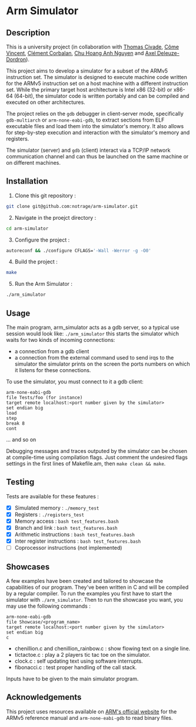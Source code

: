 # Arm Simulator
## Description
This is a university project (in collaboration with [Thomas Civade](https://github.com/Luminosaa), [Côme Vincent](https://github.com/comejv), [Clément Corbalan](https://github.com/ClemCorb), [Chu Hoang Anh Nguyen](https://github.com/VNLaiBang) and [Axel Deleuze-Dordron](https://github.com/Stonksmen)).

This project aims to develop a simulator for a subset of the ARMv5 instruction set. The simulator is designed to execute machine code written for the ARMv5 instruction set on a host machine with a different instruction set. While the primary target host architecture is Intel x86 (32-bit) or x86-64 (64-bit), the simulator code is written portably and can be compiled and executed on other architectures.

The project relies on the `gdb` debugger in client-server mode, specifically `gdb-multiarch` or `arm-none-eabi-gdb`, to extract sections from ELF executable files and load them into the simulator's memory. It also allows for step-by-step execution and interaction with the simulator's memory and registers.

The simulator (server) and `gdb` (client) interact via a TCP/IP network communication channel and can thus be launched on the same machine or on different machines.
## Installation
1. Clone this git repository :
```bash
git clone git@github.com:notrage/arm-simulator.git
```
2. Navigate in the proejct directory :
```bash
cd arm-simulator
```
3. Configure the project :
```bash
autoreconf && ./configure CFLAGS='-Wall -Werror -g -O0'
```
4. Build the project :
```bash
make
```
5. Run the Arm Simulator :
```bash
./arm_simulator
```
## Usage
The main program, arm_simulator acts as a gdb server, so a typical use session
would look like:
`./arm_simulator`
this starts the simulator which waits for two kinds of incoming connections:
- a connection from a gdb client
- a connection from the external command used to send irqs to the simulator
the simulator prints on the screen the ports numbers on which it listens for
these connections.

To use the simulator, you must connect to it a gdb client:
```gdb
arm-none-eabi-gdb
file Tests/foo (for instance)
target remote localhost:<port number given by the simulator>
set endian big
load
step
break 8
cont
```
... and so on

Debugging messages and traces outputed by the simulator can be chosen at
compile-time using compilation flags. Just comment the undesired flags settings
in the first lines of Makefile.am, then `make clean && make`.
## Testing
Tests are available for these features :
- [X] Simulated memory : `./memory_test`
- [X] Registers : `./registers_test`
- [X] Memory access : `bash test_features.bash`
- [X] Branch and link : `bash test_features.bash`
- [X] Arithmetic instructions : `bash test_features.bash`
- [X] Inter register instructions : `bash test_features.bash`
- [ ] Coprocessor instructions (not implemented)
## Showcases
A few examples have been created and tailored to showcase the capabilities of our program. They've been written in C and will be compiled by a regular compiler.
To run the examples you first have to start the simulator with `./arm_simulator`.
Then to run the showcase you want, you may use the following commands : 
```gdb
arm-none-eabi-gdb
file Showcase/<program_name>
target remote localhost:<port number given by the simulator>
set endian big
c
```
- chenillion.c and chenillion_rainbow.c : show flowing text on a single line.
- tictactoe.c : play a 2 players tic tac toe on the simulator.
- clock.c : self updating text using software interrupts.
- fibonacci.c : test proper handling of the call stack.

Inputs have to be given to the main simulator program.
## Acknowledgements
This project uses resources available on [ARM's official website](https://www.arm.com) for the ARMv5 reference manual and `arm-none-eabi-gdb` to read binary files.